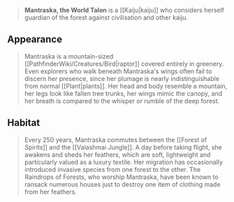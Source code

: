 ---
---

> **Mantraska, the World Talon** is a [[Kaiju|kaiju]] who considers herself guardian of the forest against civilisation and other kaiju.


## Appearance

> Mantraska is a mountain-sized [[PathfinderWiki/Creatures/Bird|raptor]] covered entirely in greenery. Even explorers who walk beneath Mantraska's wings often fail to discern her presence, since her plumage is nearly indistinguishable from normal [[Plant|plants]]. Her head and body resemble a mountain, her legs look like fallen tree trunks, her wings mimic the canopy, and her breath is compared to the whisper or rumble of the deep forest.


## Habitat

> Every 250 years, Mantraska commutes between the [[Forest of Spirits]] and the [[Valashmai Jungle]]. A day before taking flight, she awakens and sheds her feathers, which are soft, lightweight and particularly valued as a luxury textile. Her migration has occasionally introduced invasive species from one forest to the other. The Raindrops of Forests, who worship Mantraska, have been known to ransack numerous houses just to destroy one item of clothing made from her feathers.








